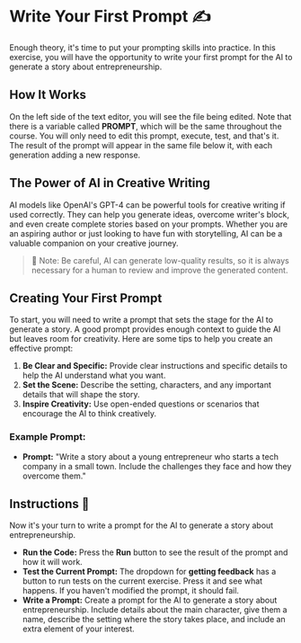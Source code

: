 # Write Your First Prompt ✍️ 
Enough theory, it's time to put your prompting skills into practice. In this exercise, you will have the opportunity to write your first prompt for the AI to generate a story about entrepreneurship.

## How It Works
On the left side of the text editor, you will see the file being edited. Note that there is a variable called **PROMPT**, which will be the same throughout the course. You will only need to edit this prompt, execute, test, and that's it. The result of the prompt will appear in the same file below it, with each generation adding a new response.

## The Power of AI in Creative Writing
AI models like OpenAI's GPT-4 can be powerful tools for creative writing if used correctly. They can help you generate ideas, overcome writer's block, and even create complete stories based on your prompts. Whether you are an aspiring author or just looking to have fun with storytelling, AI can be a valuable companion on your creative journey.

> 👀 Note: Be careful, AI can generate low-quality results, so it is always necessary for a human to review and improve the generated content.

## Creating Your First Prompt
To start, you will need to write a prompt that sets the stage for the AI to generate a story. A good prompt provides enough context to guide the AI but leaves room for creativity. Here are some tips to help you create an effective prompt:

1. **Be Clear and Specific:** Provide clear instructions and specific details to help the AI understand what you want.
2. **Set the Scene:** Describe the setting, characters, and any important details that will shape the story.
3. **Inspire Creativity:** Use open-ended questions or scenarios that encourage the AI to think creatively.

### Example Prompt:
- **Prompt:** "Write a story about a young entrepreneur who starts a tech company in a small town. Include the challenges they face and how they overcome them."

## Instructions 📌
Now it's your turn to write a prompt for the AI to generate a story about entrepreneurship.

- **Run the Code:** Press the **Run** button to see the result of the prompt and how it will work.
- **Test the Current Prompt:** The dropdown for **getting feedback** has a button to run tests on the current exercise. Press it and see what happens. If you haven't modified the prompt, it should fail.
- **Write a Prompt:** Create a prompt for the AI to generate a story about entrepreneurship. Include details about the main character, give them a name, describe the setting where the story takes place, and include an extra element of your interest.